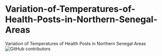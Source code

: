 # Variation-of-Temperatures-of-Health-Posts-in-Northern-Senegal-Areas
Variation of Temperatures of Health Posts in Northern Senegal Areas
![GitHub contributors](https://img.shields.io/github/contributors/rassouldev/Variation-of-Temperatures-of-Health-Posts-in-Northern-Senegal-Areas)
